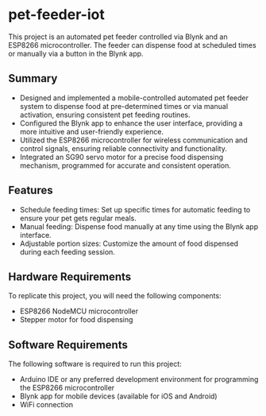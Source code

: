 # pet-feeder-iot

This project is an automated pet feeder controlled via Blynk and an ESP8266 microcontroller. The feeder can dispense food at scheduled times or manually via a button in the Blynk app.

## Summary

- Designed and implemented a mobile-controlled automated pet feeder system to dispense food at pre-determined times or via manual activation, ensuring consistent pet feeding routines.
- Configured the Blynk app to enhance the user interface, providing a more intuitive and user-friendly experience.
- Utilized the ESP8266 microcontroller for wireless communication and control signals, ensuring reliable connectivity and functionality.
- Integrated an SG90 servo motor for a precise food dispensing mechanism, programmed for accurate and consistent operation.


## Features

- Schedule feeding times: Set up specific times for automatic feeding to ensure your pet gets regular meals.
- Manual feeding: Dispense food manually at any time using the Blynk app interface.
- Adjustable portion sizes: Customize the amount of food dispensed during each feeding session.

## Hardware Requirements

To replicate this project, you will need the following components:

- ESP8266 NodeMCU microcontroller
- Stepper motor for food dispensing

## Software Requirements

The following software is required to run this project:

- Arduino IDE or any preferred development environment for programming the ESP8266 microcontroller
- Blynk app for mobile devices (available for iOS and Android)
- WiFi connection
